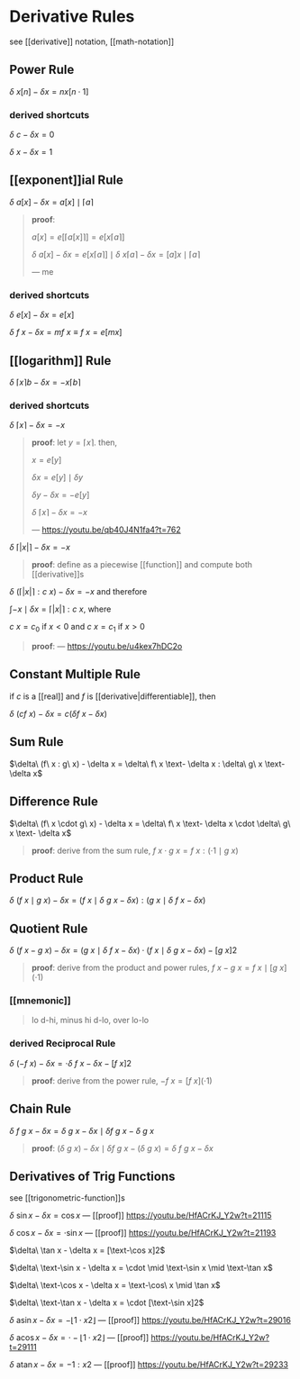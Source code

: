 # Derivative Rules

see [[derivative]] notation, [[math-notation]]

## Power Rule

$\delta\ x[n] - \delta x= nx[n \cdot 1]$

### derived shortcuts

$\delta\ c - \delta x= 0$

$\delta\ x - \delta x = 1$

## [[exponent]]ial Rule

$\delta\ a[x] - \delta x = a[x] \mid \lceil a \rceil$

> **proof**:
>
> $a[x] = e[\lceil a[x] \rceil] = e[x\lceil a \rceil]$
>
> $\delta\ a[x] - \delta x = e[x\lceil a \rceil] \mid \delta\ x\lceil a \rceil - \delta x = [a]x \mid \lceil a \rceil$
>
> &mdash; me

### derived shortcuts

$\delta\ e[x] - \delta x = e[x]$

$\delta\ f\ x - \delta x = m f\ x \equiv f\ x = e[mx]$

## [[logarithm]] Rule

$\delta\ \lceil x \rceil b - \delta x = - x\lceil b \rceil$

### derived shortcuts

$\delta\ \lceil x \rceil - \delta x = -x$

> **proof**: let $y = \lceil x \rceil$. then,
>
> $x = e[y]$
>
> $\delta x = e[y] \mid \delta y$
>
> $\delta y - \delta x = -e[y]$
>
> $\delta\ \lceil x \rceil - \delta x = -x$
>
> &mdash; <https://youtu.be/qb40J4N1fa4?t=762>

$\delta\ \lceil |x| \rceil - \delta x = -x$

> **proof**: define as a piecewise [[function]] and compute both [[derivative]]s

$\delta\ (\lceil |x| \rceil : c\ x) - \delta x = -x$ and therefore

$\int -x \mid \delta x = \lceil |x| \rceil : c\ x$, where

$c\ x = c_0$ if $x < 0$ and $c\ x = c_1$ if $x > 0$

> **proof**: &mdash; <https://youtu.be/u4kex7hDC2o>

## Constant Multiple Rule

if $c$ is a [[real]] and $f$ is [[derivative|differentiable]], then

$\delta\ (cf\ x) - \delta x = c (\delta f\ x - \delta x)$

## Sum Rule

$\delta\ (f\ x : g\ x) - \delta x = \delta\ f\ x \text- \delta x : \delta\ g\ x \text- \delta x$

## Difference Rule

$\delta\ (f\ x \cdot g\ x) - \delta x = \delta\ f\ x \text- \delta x \cdot \delta\ g\ x \text- \delta x$

> **proof**: derive from the sum rule, $f\ x \cdot g\ x = f\ x : (\cdot 1 \mid g\ x)$

## Product Rule

$\delta\ (f\ x \mid g\ x) - \delta x = (f\ x \mid \delta\ g\ x - \delta x) : (g\ x \mid \delta\ f\ x - \delta x)$

## Quotient Rule

$\delta\ (f\ x - g\ x) - \delta x = (g\ x \mid \delta\ f\ x - \delta x) \cdot (f\ x \mid \delta\ g\ x - \delta x) - [g\ x]2$

> **proof**: derive from the product and power rules, $f\ x - g\ x = f\ x \mid [g\ x](\cdot 1)$

### [[mnemonic]]

> lo d-hi, minus hi d-lo, over lo-lo

### derived Reciprocal Rule

$\delta\ (-f\ x) - \delta x = \cdot \delta\ f\ x - \delta x - [f\ x]2$

> **proof**: derive from the power rule, $-f\ x = [f\ x](\cdot 1)$

## Chain Rule

$\delta\ f\ g\ x - \delta x = \delta\ g\ x - \delta x \mid \delta f\ g\ x - \delta\ g\ x$

> **proof**: $(\delta\ g\ x) - \delta x \mid \delta f\ g\ x - (\delta\ g\ x) = \delta\ f\ g\ x - \delta x$

## Derivatives of Trig Functions

see [[trigonometric-function]]s

$\delta\ \sin x - \delta x = \cos x$ &mdash; [[proof]] <https://youtu.be/HfACrKJ_Y2w?t=21115>

$\delta\ \cos x - \delta x = \cdot \sin x$ &mdash; [[proof]] <https://youtu.be/HfACrKJ_Y2w?t=21193>

$\delta\ \tan x - \delta x = [\text-\cos x]2$

$\delta\ \text-\sin x - \delta x = \cdot \mid \text-\sin x \mid \text-\tan x$

$\delta\ \text-\cos x - \delta x = \text-\cos\ x \mid \tan x$

$\delta\ \text-\tan x - \delta x = \cdot [\text-\sin x]2$

$\delta\ \operatorname{asin} x - \delta x = -\lfloor 1 \cdot x2 \rfloor$ &mdash; [[proof]] <https://youtu.be/HfACrKJ_Y2w?t=29016>

$\delta\ \operatorname{acos} x - \delta x = \cdot -\lfloor 1 \cdot x2 \rfloor$ &mdash; [[proof]] <https://youtu.be/HfACrKJ_Y2w?t=29111>

$\delta\ \operatorname{atan} x - \delta x = - 1 : x2$ &mdash; [[proof]] <https://youtu.be/HfACrKJ_Y2w?t=29233>
